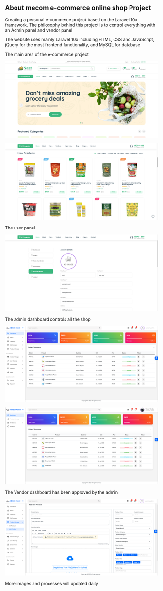 

## About mecom e-commerce online shop Project

Creating a personal e-commerce project based on the Laravel 10x framework. The philosophy behind this project is to control everything with an Admin panel and vendor panel

The website uses mainly Laravel 10x including HTML, CSS and JavaScript, jQuery for the most frontend functionality, and MySQL for database

The main area of the e-commerce project

![](example-images/exampleImage_1.png)

![](example-images/exampleImage_2.png)

The user panel

![](example-images/exampleImage_3.png)

The admin dashboard controls all the shop

![](example-images/exampleImage_4.png)

![](example-images/exampleImage_5.png)

The Vendor dashboard has been approved by the admin

![](example-images/exampleImage_6.png)

More images and processes will updated daily
